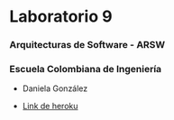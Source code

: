 # Laboratorio 9
### Arquitecturas de Software - ARSW
### Escuela Colombiana de Ingeniería

- Daniela González

- [Link de heroku](https://lab9-arsw.herokuapp.com/) 

